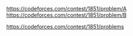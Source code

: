 https://codeforces.com/contest/1851/problem/A
https://codeforces.com/contest/1851/problem/B



https://codeforces.com/contest/1851/problems